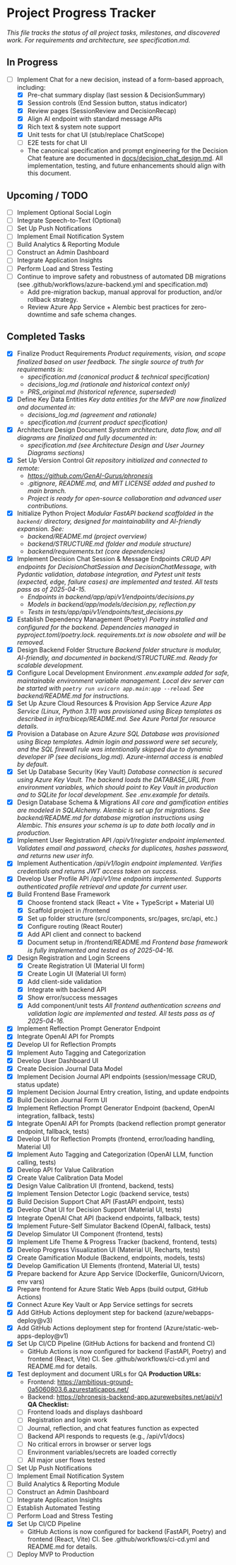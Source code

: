 # Project Progress Tracker

_This file tracks the status of all project tasks, milestones, and discovered work. For requirements and architecture, see specification.md._

## In Progress
- [ ] Implement Chat for a new decision, instead of a form-based approach, including:
    - [x] Pre-chat summary display (last session & DecisionSummary)
    - [x] Session controls (End Session button, status indicator)
    - [x] Review pages (SessionReview and DecisionRecap)
    - [x] Align AI endpoint with standard message APIs
    - [x] Rich text & system note support
    - [x] Unit tests for chat UI (stub/replace ChatScope)
    - [ ] E2E tests for chat UI
    - The canonical specification and prompt engineering for the Decision Chat feature are documented in [docs/decision_chat_design.md](docs/decision_chat_design.md). All implementation, testing, and future enhancements should align with this document.

## Upcoming / TODO
- [ ] Implement Optional Social Login
- [ ] Integrate Speech-to-Text (Optional)
- [ ] Set Up Push Notifications
- [ ] Implement Email Notification System
- [ ] Build Analytics & Reporting Module
- [ ] Construct an Admin Dashboard
- [ ] Integrate Application Insights
- [ ] Perform Load and Stress Testing
- [ ] Continue to improve safety and robustness of automated DB migrations (see .github/workflows/azure-backend.yml and specification.md)
    - Add pre-migration backup, manual approval for production, and/or rollback strategy.
    - Review Azure App Service + Alembic best practices for zero-downtime and safe schema changes.

## Completed Tasks
- [x] Finalize Product Requirements
    *Product requirements, vision, and scope finalized based on user feedback. The single source of truth for requirements is:*
    - *specification.md (canonical product & technical specification)*
    - *decisions_log.md (rationale and historical context only)*
    - *PRS_original.md (historical reference, superseded)*
- [x] Define Key Data Entities
    *Key data entities for the MVP are now finalized and documented in:*
    - *decisions_log.md (agreement and rationale)*
    - *specification.md (current product specification)*
- [x] Architecture Design Document
    *System architecture, data flow, and all diagrams are finalized and fully documented in:*
    - *specification.md (see Architecture Design and User Journey Diagrams sections)*
- [x] Set Up Version Control
    *Git repository initialized and connected to remote:*
    - *https://github.com/GenAI-Gurus/phronesis*
    - *.gitignore, README.md, and MIT LICENSE added and pushed to main branch.*
    - *Project is ready for open-source collaboration and advanced user contributions.*
- [x] Initialize Python Project
    *Modular FastAPI backend scaffolded in the `backend/` directory, designed for maintainability and AI-friendly expansion. See:*
    - *backend/README.md (project overview)*
    - *backend/STRUCTURE.md (folder and module structure)*
    - *backend/requirements.txt (core dependencies)*
- [x] Implement Decision Chat Session & Message Endpoints
    *CRUD API endpoints for DecisionChatSession and DecisionChatMessage, with Pydantic validation, database integration, and Pytest unit tests (expected, edge, failure cases) are implemented and tested. All tests pass as of 2025-04-15.*
    - *Endpoints in backend/app/api/v1/endpoints/decisions.py*
    - *Models in backend/app/models/decision.py, reflection.py*
    - *Tests in tests/app/api/v1/endpoints/test_decisions.py*
- [x] Establish Dependency Management (Poetry)
    *Poetry installed and configured for the backend. Dependencies managed in pyproject.toml/poetry.lock. requirements.txt is now obsolete and will be removed.*
- [x] Design Backend Folder Structure
    *Backend folder structure is modular, AI-friendly, and documented in backend/STRUCTURE.md. Ready for scalable development.*
- [x] Configure Local Development Environment
    *.env.example added for safe, maintainable environment variable management. Local dev server can be started with `poetry run uvicorn app.main:app --reload`. See backend/README.md for instructions.*
- [x] Set Up Azure Cloud Resources & Provision App Service
    *Azure App Service (Linux, Python 3.11) was provisioned using Bicep templates as described in infra/bicep/README.md. See Azure Portal for resource details.*
- [x] Provision a Database on Azure
    *Azure SQL Database was provisioned using Bicep templates. Admin login and password were set securely, and the SQL firewall rule was intentionally skipped due to dynamic developer IP (see decisions_log.md). Azure-internal access is enabled by default.*
- [x] Set Up Database Security (Key Vault)
    *Database connection is secured using Azure Key Vault. The backend loads the DATABASE_URL from environment variables, which should point to Key Vault in production and to SQLite for local development. See .env.example for details.*
- [x] Design Database Schema & Migrations
    *All core and gamification entities are modeled in SQLAlchemy. Alembic is set up for migrations. See backend/README.md for database migration instructions using Alembic. This ensures your schema is up to date both locally and in production.*
- [x] Implement User Registration API
    */api/v1/register endpoint implemented. Validates email and password, checks for duplicates, hashes password, and returns new user info.*
- [x] Implement Authentication
    */api/v1/login endpoint implemented. Verifies credentials and returns JWT access token on success.*
- [x] Develop User Profile API
    */api/v1/me endpoints implemented. Supports authenticated profile retrieval and update for current user.*
- [x] Build Frontend Base Framework
    - [x] Choose frontend stack (React + Vite + TypeScript + Material UI)
    - [x] Scaffold project in /frontend
    - [x] Set up folder structure (src/components, src/pages, src/api, etc.)
    - [x] Configure routing (React Router)
    - [x] Add API client and connect to backend
    - [x] Document setup in /frontend/README.md
    *Frontend base framework is fully implemented and tested as of 2025-04-16.*
- [x] Design Registration and Login Screens
    - [x] Create Registration UI (Material UI form)
    - [x] Create Login UI (Material UI form)
    - [x] Add client-side validation
    - [x] Integrate with backend API
    - [x] Show error/success messages
    - [x] Add component/unit tests
    *All frontend authentication screens and validation logic are implemented and tested. All tests pass as of 2025-04-16.*
- [x] Implement Reflection Prompt Generator Endpoint
- [x] Integrate OpenAI API for Prompts
- [x] Develop UI for Reflection Prompts
- [x] Implement Auto Tagging and Categorization
- [x] Develop User Dashboard UI
- [x] Create Decision Journal Data Model
- [x] Implement Decision Journal API endpoints (session/message CRUD, status update)
- [x] Implement Decision Journal Entry creation, listing, and update endpoints
- [x] Build Decision Journal Form UI
- [x] Implement Reflection Prompt Generator Endpoint (backend, OpenAI integration, fallback, tests)
- [x] Integrate OpenAI API for Prompts (backend reflection prompt generator endpoint, fallback, tests)
- [x] Develop UI for Reflection Prompts (frontend, error/loading handling, Material UI)
- [x] Implement Auto Tagging and Categorization (OpenAI LLM, function calling, tests)
- [x] Develop API for Value Calibration
- [x] Create Value Calibration Data Model
- [x] Design Value Calibration UI (frontend, backend, tests)
- [x] Implement Tension Detector Logic (backend service, tests)
- [x] Build Decision Support Chat API (FastAPI endpoint, tests)
- [x] Develop Chat UI for Decision Support (Material UI, tests)
- [x] Integrate OpenAI Chat API (backend endpoints, fallback, tests)
- [x] Implement Future-Self Simulator Backend (OpenAI, fallback, tests)
- [x] Develop Simulator UI Component (frontend, tests)
- [x] Implement Life Theme & Progress Tracker (backend, frontend, tests)
- [x] Develop Progress Visualization UI (Material UI, Recharts, tests)
- [x] Create Gamification Module (Backend, endpoints, models, tests)
- [x] Develop Gamification UI Elements (frontend, Material UI, tests)
- [x] Prepare backend for Azure App Service (Dockerfile, Gunicorn/Uvicorn, env vars)
- [x] Prepare frontend for Azure Static Web Apps (build output, GitHub Actions)
- [x] Connect Azure Key Vault or App Service settings for secrets
- [x] Add GitHub Actions deployment step for backend (azure/webapps-deploy@v3)
- [x] Add GitHub Actions deployment step for frontend (Azure/static-web-apps-deploy@v1)
- [x] Set Up CI/CD Pipeline (GitHub Actions for backend and frontend CI)
    - GitHub Actions is now configured for backend (FastAPI, Poetry) and frontend (React, Vite) CI. See .github/workflows/ci-cd.yml and README.md for details.
- [x] Test deployment and document URLs for QA
    **Production URLs:**
    - Frontend: https://ambitious-ground-0a5060803.6.azurestaticapps.net/
    - Backend: https://phronesis-backend-app.azurewebsites.net/api/v1
    **QA Checklist:**
    - [ ] Frontend loads and displays dashboard
    - [ ] Registration and login work
    - [ ] Journal, reflection, and chat features function as expected
    - [ ] Backend API responds to requests (e.g., /api/v1/docs)
    - [ ] No critical errors in browser or server logs
    - [ ] Environment variables/secrets are loaded correctly
    - [ ] All major user flows tested
- [ ] Set Up Push Notifications
- [ ] Implement Email Notification System
- [ ] Build Analytics & Reporting Module
- [ ] Construct an Admin Dashboard
- [ ] Integrate Application Insights
- [ ] Establish Automated Testing
- [ ] Perform Load and Stress Testing
- [x] Set Up CI/CD Pipeline
    - GitHub Actions is now configured for backend (FastAPI, Poetry) and frontend (React, Vite) CI. See .github/workflows/ci-cd.yml and README.md for details.
- [ ] Deploy MVP to Production